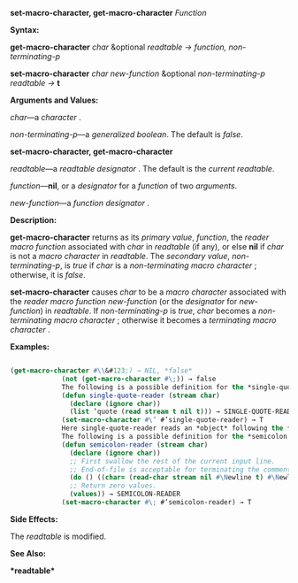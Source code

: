 **set-macro-character, get-macro-character** *Function* 



**Syntax:** 



**get-macro-character** *char* &amp;optional *readtable → function, non-terminating-p* 



**set-macro-character** *char new-function* &amp;optional *non-terminating-p readtable →* **t** 



**Arguments and Values:** 



*char*—a *character* . 



*non-terminating-p*—a *generalized boolean*. The default is *false*. 







 



 



**set-macro-character, get-macro-character** 



*readtable*—a *readtable designator* . The default is the *current readtable*. 



*function*—**nil**, or a *designator* for a *function* of two *arguments*. 



*new-function*—a *function designator* . 



**Description:** 



**get-macro-character** returns as its *primary value*, *function*, the *reader macro function* associated with *char* in *readtable* (if any), or else **nil** if *char* is not a *macro character* in *readtable*. The *secondary value*, *non-terminating-p*, is *true* if *char* is a *non-terminating macro character* ; otherwise, it is *false*. 



**set-macro-character** causes *char* to be a *macro character* associated with the *reader macro function new-function* (or the *designator* for *new-function*) in *readtable*. If *non-terminating-p* is *true*, *char* becomes a *non-terminating macro character* ; otherwise it becomes a *terminating macro character* . 



**Examples:**
```lisp

(get-macro-character #\\&#123;) → NIL, *false* 
		     (not (get-macro-character #\;)) → false 
		     The following is a possible definition for the *single-quote reader macro* in *standard syntax* : 
		     (defun single-quote-reader (stream char) 
		       (declare (ignore char)) 
		       (list ’quote (read stream t nil t))) → SINGLE-QUOTE-READER 
		     (set-macro-character #\’ #’single-quote-reader) → T 
		     Here single-quote-reader reads an *object* following the *single-quote* and returns a *list* of **quote** and that *object*. The *char* argument is ignored. 
		     The following is a possible definition for the *semicolon reader macro* in *standard syntax* : 
		     (defun semicolon-reader (stream char) 
		       (declare (ignore char)) 
		       ;; First swallow the rest of the current input line. 
		       ;; End-of-file is acceptable for terminating the comment. 
		       (do () ((char= (read-char stream nil #\Newline t) #\Newline))) 
		       ;; Return zero values. 
		       (values)) → SEMICOLON-READER 
		     (set-macro-character #\; #’semicolon-reader) → T 

```
**Side Effects:** 



The *readtable* is modified. 



**See Also:** 



**\*readtable\*** 







 



 



